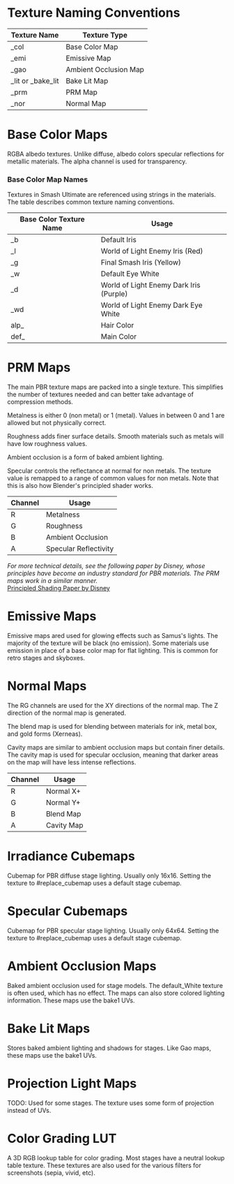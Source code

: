 # Texture Naming Conventions
| Texture Name | Texture Type |
| --- | --- |
| _col | Base Color Map |
| _emi | Emissive Map |
| _gao | Ambient Occlusion Map |
| _lit or _bake_lit | Bake Lit Map |
| _prm | PRM Map |
| _nor | Normal Map |

# Base Color Maps
RGBA albedo textures. Unlike diffuse, albedo colors specular reflections for metallic materials.
The alpha channel is used for transparency.

### Base Color Map Names
Textures in Smash Ultimate are referenced using strings in the materials. The table describes common
texture naming conventions.

| Base Color Texture Name | Usage |
| --- | --- |
| _b | Default Iris |
| _l | World of Light Enemy Iris (Red) |
| _g | Final Smash Iris (Yellow) |
| _w | Default Eye White |
| _d | World of Light Enemy Dark Iris (Purple) |
| _wd | World of Light Enemy Dark Eye White |
| alp_ | Hair Color |
| def_ | Main Color |

# PRM Maps
The main PBR texture maps are packed into a single texture. This simplifies the number of textures
needed and can better take advantage of compression methods.

Metalness is either 0 (non metal) or 1
(metal). Values in between 0 and 1 are allowed but not physically correct.

Roughness adds finer surface details. Smooth materials such as metals will have low roughness values.

Ambient occlusion is a form of baked ambient
lighting.

Specular controls the reflectance at normal for non metals. The texture value is remapped to a range
of common values for non metals. Note that this is also how Blender's principled shader works.

| Channel | Usage |
| --- | --- |
| R | Metalness  |
| G | Roughness   |
| B | Ambient Occlusion |
| A | Specular Reflectivity |

*For more technical details, see the following paper by Disney, whose principles have become an industry standard for PBR materials. The PRM maps work in a similar manner.*  
[Principled Shading Paper by Disney](https://disney-animation.s3.amazonaws.com/library/s2012_pbs_disney_brdf_notes_v2.pdf)

# Emissive Maps
Emissive maps ared used for glowing effects such as Samus's lights. The majority of the texture will
be black (no emission). Some materials use emission in place of a base color map for flat lighting.
This is common for retro stages and skyboxes.

# Normal Maps
The RG channels are used for the XY directions of the normal map. The Z direction of the normal map
is generated.

The blend map is used for blending between materials for ink, metal box, and gold forms
(Xerneas).

Cavity maps are similar to ambient occlusion maps but contain finer
details. The cavity map is used for specular occlusion, meaning that darker areas on the map will
have less intense reflections.

| Channel | Usage |
| --- | --- |
| R | Normal X+  |
| G | Normal Y+  |
| B | Blend Map  |
| A | Cavity Map|

# Irradiance Cubemaps
Cubemap for PBR diffuse stage lighting. Usually only 16x16. Setting the texture to #replace_cubemap
uses a default stage cubemap.

# Specular Cubemaps
Cubemap for PBR specular stage lighting. Usually only 64x64. Setting the texture to #replace_cubemap
uses a default stage cubemap.

# Ambient Occlusion Maps
Baked ambient occlusion used for stage models. The default_White texture is often used, which has no
effect. The maps can also store colored lighting information. These maps use the bake1 UVs.

# Bake Lit Maps
Stores baked ambient lighting and shadows for stages. Like Gao maps, these maps use the bake1 UVs.  

# Projection Light Maps
TODO: Used for some stages. The texture uses some form of projection instead of UVs.

# Color Grading LUT
A 3D RGB lookup table for color grading. Most stages have a neutral lookup table texture. These
textures are also used for the various filters for screenshots (sepia, vivid, etc).
